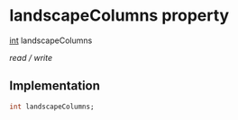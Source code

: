 


# landscapeColumns property






[int](https://api.flutter.dev/flutter/dart-core/int-class.html) landscapeColumns
  
_read / write_






## Implementation

```dart
int landscapeColumns;


```







